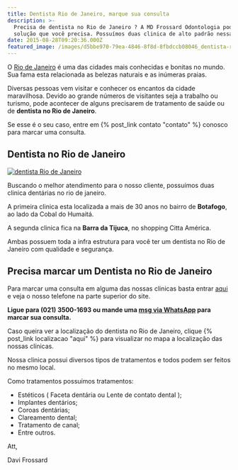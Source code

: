 ```yaml
---
title: Dentista Rio de Janeiro, marque sua consulta
description: >-
  Precisa de dentista no Rio de Janeiro ? A MD Frossard Odontologia pode ser a
  solução que você precisa. Possuímos duas clinica de alto padrão nessa cidade.
date: 2015-08-28T09:20:36.000Z
featured_image: /images/d5bbe970-79ea-4846-8f8d-8fbdccb08046_dentista-rio-de-janeiro.jpg
---
```

O [Rio de Janeiro](https://pt.wikipedia.org/wiki/Rio_de_Janeiro) é uma das cidades mais conhecidas e bonitas no mundo. Sua fama esta relacionada as belezas naturais e as inúmeras praias. 

Diversas pessoas vem visitar e conhecer os encantos da cidade maravilhosa. Devido ao grande números de visitantes seja a trabalho ou turismo, pode acontecer de alguns precisarem de tratamento de saúde ou de **dentista no Rio de Janeiro**. 

Se esse é o seu caso, entre em {% post_link contato "contato" %} conosco para marcar uma consulta.

## Dentista no Rio de Janeiro

[![dentista Rio de Janeiro](/images/65635117-1e31-4d07-8a91-56553ab40b70_dentista-Rio-de-Janeiro.jpg)](/images/65635117-1e31-4d07-8a91-56553ab40b70_dentista-Rio-de-Janeiro.jpg) 

Buscando o melhor atendimento para o nosso cliente, possuímos duas clinica dentárias no rio de janeiro. 

A primeira clinica esta localizada a mais de 30 anos no bairro de **Botafogo**, ao lado da Cobal do Humaitá. 

A segunda clinica fica na **Barra da Tijuca**, no shopping Citta América. 

Ambas possuem toda a infra estrutura para você ter um dentista no Rio de Janeiro com qualidade e segurança.

## **Precisa marcar um Dentista no Rio de Janeiro**

Para marcar uma consulta em alguma das nossas clinicas basta entrar [aqui](http://www.mdfrossard.com.br) e veja o nosso telefone na parte superior do site. 

**Ligue para (021) 3500-1693 ou mande uma [msg via WhatsApp](https://api.whatsapp.com/send?phone=55021976637803) para marcar sua consulta.**

Caso queira ver a localização do dentista no Rio de Janeiro, clique {% post_link localizacao "aqui" %} para visualizar no mapa a localização das nossas clínicas. 

Nossa clinica possui diversos tipos de tratamentos e todos podem ser feitos no mesmo local. 

Como tratamentos possuímos tratamentos:  

* Estéticos ( Faceta dentária ou Lente de contato dental ); 
* Implantes dentários;
* Coroas dentárias;
* Clareamento dental; 
* Tratamento de canal; 
* Entre outros.   

Att, 

Davi Frossard
